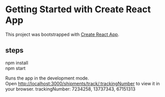 # Getting Started with Create React App

This project was bootstrapped with [Create React App](https://github.com/facebook/create-react-app).

## steps
npm install \
npm start

Runs the app in the development mode.\
Open [http://localhost:3000/shipments/track/:trackingNumber](http://localhost:3000/shipments/track/:7234258) to view it in your browser.
trackingNumber:  7234258, 13737343, 67151313
